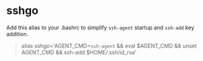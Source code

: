 # sshgo
Add this alias to your .bashrc to simplify `ssh-agent` startup and `ssh-add` key addition.
> alias sshgo='AGENT_CMD=`ssh-agent` && eval $AGENT_CMD && unset AGENT_CMD && ssh-add $HOME/.ssh/id_rsa'
